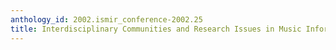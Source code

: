```yaml
---
anthology_id: 2002.ismir_conference-2002.25
title: Interdisciplinary Communities and Research Issues in Music Information Retrieval
---
```


